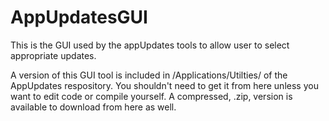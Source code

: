 # AppUpdatesGUI
This is the GUI used by the appUpdates tools to allow user to select appropriate updates.

A version of this GUI tool is included in /Applications/Utilties/ of the AppUpdates respository.  You shouldn't need to get it from here unless you want to edit code or compile yourself. A compressed, .zip, version is available to download from here as well.
